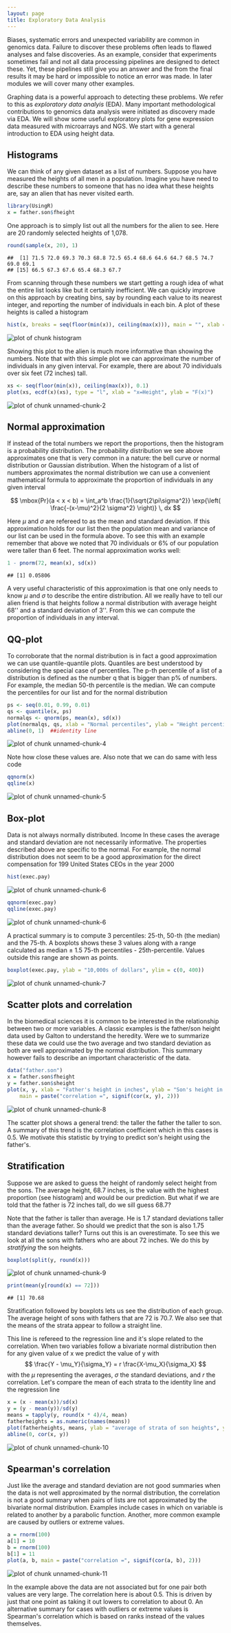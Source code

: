```yaml
---
layout: page
title: Exploratory Data Analysis
---
```






Biases, systematic errors and unexpected variability are common in genomics data. Failure to discover these problems often leads to flawed analyses and false discoveries. As an example, consider that experiments sometimes fail and not all data processing pipelines are designed to detect these. Yet, these pipelines still give you an answer and the from the final results it may be hard or impossible to notice an error was made. In later modules we will cover many other examples. 

Graphing data is a powerful approach to detecting these problems. We refer to this as _exploratory data analyis_ (EDA). Many important methodological contributions to genomics data analysis were initiated as discovery made via EDA. We will show some useful exploratory plots for gene expression data measured with microarrays and NGS. We start with a general introduction to EDA using height data.
## Histograms

We can think of any given dataset as a list of numbers. Suppose you have measured the heights of all men in a population. Imagine you have need to describe these numbers to someone that has no idea what these heights are, say an alien that has never visited earth. 


```r
library(UsingR)
x = father.son$fheight
```

One approach is to simply list out all the numbers for the alien to see. Here are 20 randomly selected heights of 1,078.


```r
round(sample(x, 20), 1)
```

```
##  [1] 71.5 72.0 69.3 70.3 68.8 72.5 65.4 68.6 64.6 64.7 68.5 74.7 69.0 69.1
## [15] 66.5 67.3 67.6 65.4 68.3 67.7
```


From scanning through these numbers we start getting a rough idea of what the entire list looks like but it certainly inefficient. We can quickly improve on this approach by creating bins, say by rounding each value to its nearest integer, and reporting the number of individuals in each bin. A plot of these heights is called a histogram

```r
hist(x, breaks = seq(floor(min(x)), ceiling(max(x))), main = "", xlab = "Height")
```

![plot of chunk histogram](figure/exploratory_data_analysis-histogram.png) 

Showing this plot to the alien is much more informative than showing the numbers. Note that with this simple plot we can approximate the number of individuals in any given interval. For example, there are about 70 individuals over six feet (72 inches) tall. 


```r
xs <- seq(floor(min(x)), ceiling(max(x)), 0.1)
plot(xs, ecdf(x)(xs), type = "l", xlab = "x=Height", ylab = "F(x)")
```

![plot of chunk unnamed-chunk-2](figure/exploratory_data_analysis-unnamed-chunk-2.png) 


## Normal approximation

If instead of the total numbers we report the proportions, then the histogram is a probability distribution. The probability distribution we see above approximates one that is very common in a nature: the bell curve or normal distribution or Gaussian distribution. When the histogram of a list of numbers approximates the normal distribution we can use a convenient mathematical formula to approximate the proportion of individuals in any given interval

$$
\mbox{Pr}(a < x < b) = \int_a^b \frac{1}{\sqrt{2\pi\sigma^2}} \exp{\left( \frac{-(x-\mu)^2}{2 \sigma^2} \right)} \, dx
$$

Here $\mu$ and $\sigma$ are refereed to as the mean and standard deviation. If this approximation holds for our list then the population mean and variance of our list can be used in the formula above. To see this with an example remember that above we noted that 70 individuals or 6% of our population were taller than 6 feet. The normal approximation works well:

```r
1 - pnorm(72, mean(x), sd(x))
```

```
## [1] 0.05806
```


A very useful characteristic of this approximation is that one only needs to know $\mu$ and $\sigma$ to describe the entire distribution. All we really have to tell our alien friend is that heights follow a normal distribution with average height 68'' and a standard deviation of 3''. From this we can compute the proportion of individuals in any interval. 

## QQ-plot

To corroborate that the normal distribution is in fact a good approximation we can use quantile-quantile plots. Quantiles are best understood by considering the special case of percentiles. The p-th percentile of a list of a distribution is defined as the number q that is bigger than p% of numbers. For example, the median 50-th percentile is the median. We can compute the percentiles for our list and for the normal distribution

```r
ps <- seq(0.01, 0.99, 0.01)
qs <- quantile(x, ps)
normalqs <- qnorm(ps, mean(x), sd(x))
plot(normalqs, qs, xlab = "Normal percentiles", ylab = "Height percentiles")
abline(0, 1)  ##identity line
```

![plot of chunk unnamed-chunk-4](figure/exploratory_data_analysis-unnamed-chunk-4.png) 

Note how close these values are. Also note that we can do same with less code

```r
qqnorm(x)
qqline(x)
```

![plot of chunk unnamed-chunk-5](figure/exploratory_data_analysis-unnamed-chunk-5.png) 


## Box-plot
Data is not always normally distributed. Income 
In these cases the average and standard deviation are not necessarily informative. The properties described above are specific to the normal. For example, the normal distribution does not seem to be a good approximation for the direct compensation for 199 United States CEOs in the year 2000

```r
hist(exec.pay)
```

![plot of chunk unnamed-chunk-6](figure/exploratory_data_analysis-unnamed-chunk-61.png) 

```r
qqnorm(exec.pay)
qqline(exec.pay)
```

![plot of chunk unnamed-chunk-6](figure/exploratory_data_analysis-unnamed-chunk-62.png) 

A practical summary is to compute 3 percentiles: 25-th, 50-th (the median) and the 75-th. A boxplots shows these 3 values along with a range calculated as median $\pm$ 1.5 75-th percentiles - 25th-percentile. Values outside this range are shown as points.


```r
boxplot(exec.pay, ylab = "10,000s of dollars", ylim = c(0, 400))
```

![plot of chunk unnamed-chunk-7](figure/exploratory_data_analysis-unnamed-chunk-7.png) 


## Scatter plots and correlation
In the biomedical sciences it is common to be interested in the relationship between two or more variables. A classic examples is the father/son height data used by Galton to understand the heredity. Were we to summarize these data we could use the two average and two standard deviation as both are well approximated by the normal distribution. This summary however fails to describe an important characteristic of the data.


```r
data("father.son")
x = father.son$fheight
y = father.son$sheight
plot(x, y, xlab = "Father's height in inches", ylab = "Son's height in inches", 
    main = paste("correlation =", signif(cor(x, y), 2)))
```

![plot of chunk unnamed-chunk-8](figure/exploratory_data_analysis-unnamed-chunk-8.png) 

The scatter plot shows a general trend: the taller the father the taller to son. A summary of this trend is the correlation coefficient which in this cases is 0.5. We motivate this statistic by trying to predict son's height using the father's.

## Stratification
Suppose we are asked to guess the height of randomly select height from the sons. The average height, 68.7 inches, is the value with the highest proportion (see histogram) and would be our prediction. But what if we are told that the father is 72 inches tall, do we sill guess 68.7?

Note that the father is taller than average. He is 1.7 standard deviations taller than the average father. So should we predict that the son is also 1.75 standard deviations taller? Turns out this is an overestimate. To see this we look at all the sons with fathers who are about 72 inches. We do this by _stratifying_ the son heights.

```r
boxplot(split(y, round(x)))
```

![plot of chunk unnamed-chunk-9](figure/exploratory_data_analysis-unnamed-chunk-9.png) 

```r
print(mean(y[round(x) == 72]))
```

```
## [1] 70.68
```

Stratification followed by boxplots lets us see the distribution of each group. The average height of sons with fathers that are 72 is 70.7. We also see that the means of the strata appear to follow a straight line. 

This line is refereed to the regression line and it's slope related to the correlation. When two variables follow a bivariate normal distribution then for any given value of x we predict the value of y with
$$
\frac{Y - \mu_Y}{\sigma_Y} = r \frac{X-\mu_X}{\sigma_X}
$$
with the $\mu$ representing the averages, $\sigma$ the standard deviations, and $r$ the correlation. Let's compare the mean of each strata to the identity line and the regression line


```r
x = (x - mean(x))/sd(x)
y = (y - mean(y))/sd(y)
means = tapply(y, round(x * 4)/4, mean)
fatherheights = as.numeric(names(means))
plot(fatherheights, means, ylab = "average of strata of son heights", ylim = range(fatherheights))
abline(0, cor(x, y))
```

![plot of chunk unnamed-chunk-10](figure/exploratory_data_analysis-unnamed-chunk-10.png) 






## Spearman's correlation
Just like the average and standard deviation are not good summaries when the data is not well approximated by the normal distribution, the correlation is not a good summary when pairs of lists are not approximated by the bivariate normal distribution. Examples include cases in which on variable is related to another by a parabolic function. Another, more common example are caused by outliers or extreme values.


```r
a = rnorm(100)
a[1] = 10
b = rnorm(100)
b[1] = 11
plot(a, b, main = paste("correlation =", signif(cor(a, b), 2)))
```

![plot of chunk unnamed-chunk-11](figure/exploratory_data_analysis-unnamed-chunk-11.png) 

In the example above the data are not associated but for one pair both values are very large. The correlation here is about 0.5. This is driven by just that one point as taking it out lowers to correlation to about 0. An alternative summary for cases with outliers or extreme values is Spearman's correlation which is based on ranks instead of the values themselves. 


